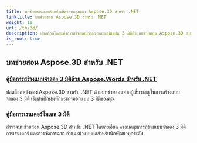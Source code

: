 ```yaml
---
title: บทช่วยสอนและตัวอย่างที่ครอบคลุมของ Aspose.3D สำหรับ .NET
linktitle: บทช่วยสอน Aspose.3D สำหรับ .NET
weight: 10
url: /th/3d/
description: ปลดล็อกโลกแห่งการสร้างแบบจำลองและแอนิเมชัน 3 มิติด้วยบทช่วยสอน Aspose.3D สำหรับ .NET ยกระดับโครงการของคุณได้อย่างง่ายดาย ตั้งแต่การเรนเดอร์ไปจนถึงการอัดรีดเชิงเส้น
is_root: true
---
```

## บทช่วยสอน Aspose.3D สำหรับ .NET
### [คู่มือการสร้างแบบจำลอง 3 มิติด้วย Aspose.Words สำหรับ .NET](./guide-to-3d-modeling/)
ปลดล็อกพลังของ Aspose.3D สำหรับ .NET ด้วยบทช่วยสอนจากผู้เชี่ยวชาญในการสร้างแบบจำลอง 3 มิติ เริ่มต้นฝึกฝนทักษะการออกแบบ 3 มิติของคุณ
### [คู่มือการเรนเดอร์โมเดล 3 มิติ](./guide-to-rendering/)
สำรวจบทช่วยสอน Aspose.3D สำหรับ .NET โดยละเอียด ครอบคลุมการสร้างแบบจำลอง 3 มิติ การเรนเดอร์ และการจัดการฉาก คำแนะนำแบบย่อสำหรับนักพัฒนาทุกระดับ